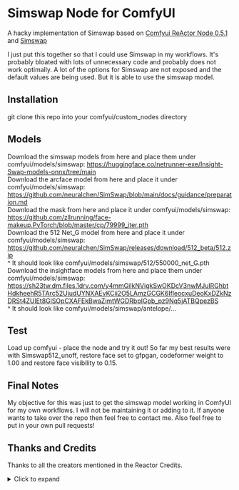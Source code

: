# Simswap Node for ComfyUI

A hacky implementation of Simswap based on [Comfyui ReActor Node 0.5.1](https://github.com/Gourieff/comfyui-reactor-node) and [Simswap](https://github.com/neuralchen/SimSwap)

I just put this together so that I could use Simswap in my workflows. It's probably bloated with lots of unnecessary code and probably does not work optimally. A lot of the options for Simswap are not exposed and the default values are being used. But it is able to use the simswap model.

## Installation

git clone this repo into your comfyui/custom_nodes directory

## Models

Download the simswap models from here and place them under comfyui/models/simswap: https://huggingface.co/netrunner-exe/Insight-Swap-models-onnx/tree/main  
Download the arcface model from here and place it under comfyui/models/simswap: https://github.com/neuralchen/SimSwap/blob/main/docs/guidance/preparation.md  
Download the mask from here and place it under comfyui/models/simswap: https://github.com/zllrunning/face-makeup.PyTorch/blob/master/cp/79999_iter.pth  
Download the 512 Net_G model from here and place it under comfyui/models/simswap: https://github.com/neuralchen/SimSwap/releases/download/512_beta/512.zip  
^ It should look like comfyui/models/simswap/512/550000_net_G.pth  
Download the insightface models from here and place them under comfyui/models/simswap: https://sh23tw.dm.files.1drv.com/y4mmGiIkNVigkSwOKDcV3nwMJulRGhbtHdkheehR5TArc52UjudUYNXAEvKCii2O5LAmzGCGK6IfleocxuDeoKxDZkNzDRSt4ZUlEt8GlSOpCXAFEkBwaZimtWGDRbpIGpb_pz9Nq5jATBQpezBS  
^ It should look like comfyui/models/simswap/antelope/...  

## Test

Load up comfyui - place the node and try it out! So far my best results were with Simswap512_unoff, restore face set to gfpgan, codeformer weight to 1.00 and restore face visibility to 0.15.

## Final Notes

My objective for this was just to get the simswap model working in ComfyUI for my own workflows. I will not be maintaining it or adding to it. If anyone wants to take over the repo then feel free to contact me. Also feel free to put in your own pull requests!

<a name="credits">

## Thanks and Credits

Thanks to all the creators mentioned in the Reactor Credits.

<details>
	<summary><a>Click to expand</a></summary>

<br>

|file|source|license|
|----|------|-------|
|[buffalo_l.zip](https://huggingface.co/datasets/Gourieff/ReActor/blob/main/models/buffalo_l.zip) | [DeepInsight](https://github.com/deepinsight/insightface) | ![license](https://img.shields.io/badge/license-non_commercial-red) |
| [codeformer-v0.1.0.pth](https://huggingface.co/datasets/Gourieff/ReActor/blob/main/models/facerestore_models/codeformer-v0.1.0.pth) | [sczhou](https://github.com/sczhou/CodeFormer) | ![license](https://img.shields.io/badge/license-non_commercial-red) |
| [GFPGANv1.3.pth](https://huggingface.co/datasets/Gourieff/ReActor/blob/main/models/facerestore_models/GFPGANv1.3.pth) | [TencentARC](https://github.com/TencentARC/GFPGAN) | ![license](https://img.shields.io/badge/license-Apache_2.0-green.svg) |
| [GFPGANv1.4.pth](https://huggingface.co/datasets/Gourieff/ReActor/blob/main/models/facerestore_models/GFPGANv1.4.pth) | [TencentARC](https://github.com/TencentARC/GFPGAN) | ![license](https://img.shields.io/badge/license-Apache_2.0-green.svg) |
| [inswapper_128.onnx](https://github.com/facefusion/facefusion-assets/releases/download/models/inswapper_128.onnx) | [DeepInsight](https://github.com/deepinsight/insightface) | ![license](https://img.shields.io/badge/license-non_commercial-red) |
| [inswapper_128_fp16.onnx](https://github.com/facefusion/facefusion-assets/releases/download/models/inswapper_128_fp16.onnx) | [Hillobar](https://github.com/Hillobar/Rope) | ![license](https://img.shields.io/badge/license-non_commercial-red) |

[BasicSR](https://github.com/XPixelGroup/BasicSR) - [@XPixelGroup](https://github.com/XPixelGroup) <br>
[facexlib](https://github.com/xinntao/facexlib) - [@xinntao](https://github.com/xinntao) <br>

[@s0md3v](https://github.com/s0md3v), [@henryruhs](https://github.com/henryruhs) - the original Roop App <br>
[@ssitu](https://github.com/ssitu) - the first version of [ComfyUI_roop](https://github.com/ssitu/ComfyUI_roop) extension <br>
[neuralchen](https://github.com/neuralchen/SimSwap) - The official implementation of Simswap <br><br>

And thanks to anyone else that was involved in the creation of this node that I failed to mention.
</details>
